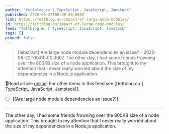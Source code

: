 ```yaml
---
author: "fettblog․eu ∣ TypeScript, JavaScript, Jamstack"
published: 2020-06-22T00:00:00.000Z
link: https://fettblog.eu/impact-of-large-node-modules/
id: https://fettblog.eu/impact-of-large-node-modules/
feed: "fettblog․eu ∣ TypeScript, JavaScript, Jamstack"
tags: []
pinned: false
---
```

> [!abstract] Are large node module dependencies an issue? - 2020-06-22T00:00:00.000Z
> The other day, I had some friends frowning over the 800KB size of a node application. This brought to my attention that I never really worried about the size of my dependencies in a Node.js application.

🔗Read article [online](https://fettblog.eu/impact-of-large-node-modules/). For other items in this feed see [[fettblog․eu ∣ TypeScript, JavaScript, Jamstack]].

- [ ] [[Are large node module dependencies an issue❓]]
- - -
The other day, I had some friends frowning over the 800KB size of a node application. This brought to my attention that I never really worried about the size of my dependencies in a Node.js application.

